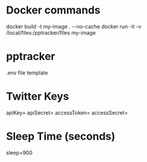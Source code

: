 # Docker commands
docker build -t my-image . --no-cache
docker run -it -v /local/files:/pptracker/files my-image
# pptracker
.env file template
# Twitter Keys
apiKey=
apiSecret=
accessToken=
accessSecret=
# Sleep Time (seconds) 
sleep=900